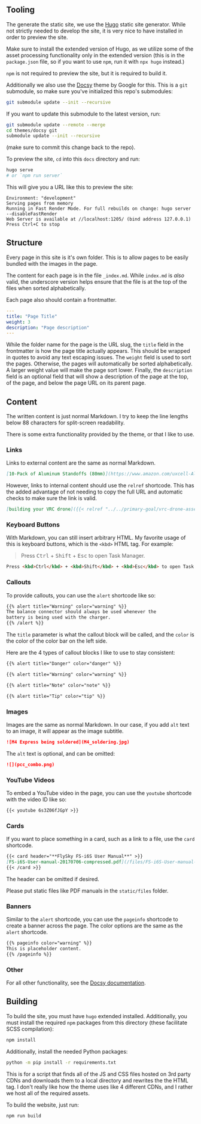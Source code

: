 ## Tooling

The generate the static site, we use the [Hugo](https://gohugo.io/)
static site generator. While not strictly needed to develop the site,
it is very nice to have installed in order to preview the site.

Make sure to install the extended version of Hugo, as we utilize some of the
asset processing functionality only in the extended version
(this is in the `package.json` file, so if you want to use `npm`,
run it with `npx hugo` instead.)

`npm` is not required to preview the site, but it is required to build it.

Additionally we also use the [Docsy](https://docsy.dev) theme by Google for this.
This is a `git` submodule, so make sure you've initialized this repo's submodules:

```bash
git submodule update --init --recursive
```

If you want to update this submodule to the latest version, run:

```bash
git submodule update --remote --merge
cd themes/docsy git
submodule update --init --recursive
```

(make sure to commit this change back to the repo).

To preview the site, `cd` into this `docs` directory and run:

```bash
hugo serve
# or `npm run server`
```

This will give you a URL like this to preview the site:

```none
Environment: "development"
Serving pages from memory
Running in Fast Render Mode. For full rebuilds on change: hugo server --disableFastRender
Web Server is available at //localhost:1205/ (bind address 127.0.0.1)
Press Ctrl+C to stop
```

## Structure

Every page in this site is it's own folder. This is to allow pages to be
easily bundled with the images in the page.

The content for each page is in the file `_index.md`. While `index.md` is _also_
valid, the underscore version helps ensure that the file is at the top
of the files when sorted alphabetically.

Each page also should contain a frontmatter.

```yaml
---
title: "Page Title"
weight: 3
description: "Page description"
---
```

While the folder name for the page is the URL slug, the `title` field in the
frontmatter is how the page title actually appears. This should be wrapped
in quotes to avoid any text escaping issues. The `weight` field is used to sort the
pages. Otherwise, the pages will automatically be sorted alphabetically.
A larger weight value will make the page sort lower. Finally, the `description`
field is an optional field that will show a description of the page at the top,
of the page, and below the page URL on its parent page.

## Content

The written content is just normal Markdown. I try to keep the line lengths below
88 characters for split-screen readability.

There is some extra functionality provided by the theme, or that I like to use.

### Links

Links to external content are the same as normal Markdown.

```markdown
[10-Pack of Aluminum Standoffs (80mm)](https://www.amazon.com/uxcell-Aluminum-Standoff-Fastener-Quadcopter/dp/B01MSAHZQO/)
```

However, links to internal content should use the `relref` shortcode. This has
the added advantage of not needing to copy the full URL and automatic checks to
make sure the link is valid.

```markdown
[building your VRC drone]({{< relref "../../primary-goal/vrc-drone-assembly" >}})
```

### Keyboard Buttons

With Markdown, you can still insert arbitrary HTML. My favorite usage of this
is keyboard buttons, which is the `<kbd>` HTML tag. For example:

> Press <kbd>Ctrl</kbd> + <kbd>Shift</kbd> + <kbd>Esc</kbd> to open Task Manager.

```html
Press <kbd>Ctrl</kbd> + <kbd>Shift</kbd> + <kbd>Esc</kbd> to open Task Manager.
```

### Callouts

To provide callouts, you can use the `alert` shortcode like so:

```markdown
{{% alert title="Warning" color="warning" %}}
The balance connector should always be used whenever the
battery is being used with the charger.
{{% /alert %}}
```

The `title` parameter is what the callout block will be called, and the `color`
is the color of the color bar on the left side.

Here are the 4 types of callout blocks I like to use to stay consistent:

```markdown
{{% alert title="Danger" color="danger" %}}

{{% alert title="Warning" color="warning" %}}

{{% alert title="Note" color="note" %}}

{{% alert title="Tip" color="tip" %}}
```

### Images

Images are the same as normal Markdown. In our case, if you add `alt` text to an image,
it will appear as the image subtitle.

```markdown
![M4 Express being soldered](M4_soldering.jpg)
```

The `alt` text is optional, and can be omitted:

```markdown
![](pcc_combo.png)
```

### YouTube Videos

To embed a YouTube video in the page, you can use the `youtube` shortcode
with the video ID like so:

```markdown
{{< youtube 6s3Z06fJGpY >}}
```

### Cards

If you want to place something in a card, such as a link to a file, use the `card`
shortcode.

```markdown
{{< card header="**FlySky FS-i6S User Manual**" >}}
[FS-i6S-User-manual-20170706-compressed.pdf](/files/FS-i6S-User-manual-20170706-compressed.pdf)
{{< /card >}}
```

The header can be omitted if desired.

Please put static files like PDF manuals in the `static/files` folder.

### Banners

Similar to the `alert` shortcode, you can use the `pageinfo` shortcode to create
a banner across the page. The color options are the same as the `alert` shortcode.

```markdown
{{% pageinfo color="warning" %}}
This is placeholder content.
{{% /pageinfo %}}
```

### Other

For all other functionality, see the
[Docsy documentation](https://www.docsy.dev/docs/adding-content/shortcodes/).

## Building

To build the site, you must have `hugo` extended installed. Additionally,
you must install the required `npm` packages from this directory
(these facilitate SCSS compilation):

```bash
npm install
```

Additionally, install the needed Python packages:

```bash
python -m pip install -r requirements.txt
```

This is for a script that finds all of the JS and CSS files hosted on 3rd party CDNs
and downloads them to a local directory and rewrites the
the HTML tag. I don't really like how the theme uses like 4 different CDNs,
and I rather we host all of the required assets.

To build the website, just run:

```bash
npm run build
```
